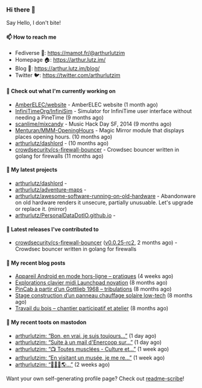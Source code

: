 ### Hi there 👋

Say Hello, I don't bite!

#### 📫 How to reach me

- Fediverse 🐘: https://mamot.fr/@arthurlutzim
- Homepage 🏠: https://arthur.lutz.im/
- Blog 📰: https://arthur.lutz.im/blog/
- Twitter 🐦: https://twitter.com/arthurlutzim

#### 👷 Check out what I'm currently working on

- [AmberELEC/website](https://github.com/AmberELEC/website) - AmberELEC website (1 month ago)
- [InfiniTimeOrg/InfiniSim](https://github.com/InfiniTimeOrg/InfiniSim) - Simulator for InfiniTime user interface without needing a PineTime (9 months ago)
- [scanlime/mixcandy](https://github.com/scanlime/mixcandy) - Music Hack Day SF, 2014 (9 months ago)
- [Menturan/MMM-OpeningHours](https://github.com/Menturan/MMM-OpeningHours) - Magic Mirror module that displays places opening hours. (10 months ago)
- [arthurlutz/dashlord](https://github.com/arthurlutz/dashlord) -  (10 months ago)
- [crowdsecurity/cs-firewall-bouncer](https://github.com/crowdsecurity/cs-firewall-bouncer) - Crowdsec bouncer written in golang for firewalls (11 months ago)

#### 🌱 My latest projects

- [arthurlutz/dashlord](https://github.com/arthurlutz/dashlord) - 
- [arthurlutz/adventure-maps](https://github.com/arthurlutz/adventure-maps) - 
- [arthurlutz/awesome-software-running-on-old-hardware](https://github.com/arthurlutz/awesome-software-running-on-old-hardware) - Abandonware on old hardware renders it unsecure, partially unusuable. Let&#39;s upgrade or replace it. (mirror)
- [arthurlutz/PersonalDataDotIO.github.io](https://github.com/arthurlutz/PersonalDataDotIO.github.io) - 

#### 🔭 Latest releases I've contributed to

- [crowdsecurity/cs-firewall-bouncer](https://github.com/crowdsecurity/cs-firewall-bouncer) ([v0.0.25-rc2](https://github.com/crowdsecurity/cs-firewall-bouncer/releases/tag/v0.0.25-rc2), 2 months ago) - Crowdsec bouncer written in golang for firewalls

#### 📜 My recent blog posts

- [Appareil Android en mode hors-ligne – pratiques](https://arthur.lutz.im/blog/2022/10/17/appareil-android-en-mode-hors-ligne-pratiques/) (4 weeks ago)
- [Explorations clavier midi Launchpad novation](https://arthur.lutz.im/blog/2022/02/28/explorations-clavier-midi-launchpad-novation/) (8 months ago)
- [PinCab à partir d’un Gottlieb 1968 – tribulations](https://arthur.lutz.im/blog/2022/02/27/pincab-a-partir-dun-gottlieb-1968-tribulations/) (8 months ago)
- [Stage construction d’un panneau chauffage solaire low-tech](https://arthur.lutz.im/blog/2022/02/27/stage-construction-dun-panneau-chauffage-solaire-low-tech/) (8 months ago)
- [Travail du bois – chantier participatif et atelier](https://arthur.lutz.im/blog/2022/02/24/travail-du-bois-chantier-participatif-et-atelier/) (8 months ago)

#### 🐘 My recent toots on mastodon

- [arthurlutzim: “Bon, en vrai, je suis toujours…”](https://mamot.fr/@arthurlutzim/109342165676291511) (1 day ago)
- [arthurlutzim: “Suite à un mail d&#39;Enercoop sur…”](https://mamot.fr/@arthurlutzim/109342153755285472) (1 day ago)
- [arthurlutzim: “📺 Toutes musclées - Culture et…”](https://mamot.fr/@arthurlutzim/109291401793778824) (1 week ago)
- [arthurlutzim: “En visitant un musée, je me re…”](https://mamot.fr/@arthurlutzim/109275310701829733) (1 week ago)
- [arthurlutzim: “🎉🇧🇷🌎…”](https://mamot.fr/@arthurlutzim/109261594115229376) (2 weeks ago)

Want your own self-generating profile page? Check out [readme-scribe](https://github.com/muesli/readme-scribe)!
